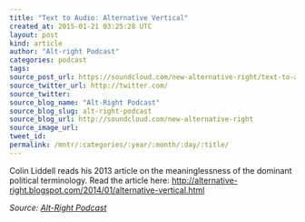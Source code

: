 ```yaml
---
title: "Text to Audio: Alternative Vertical"
created_at: 2015-01-21 03:25:28 UTC
layout: post
kind: article
author: "Alt-right Podcast"
categories: podcast
tags: 
source_post_url: https://soundcloud.com/new-alternative-right/text-to-audio-alternative-vertical
source_twitter_url: http://twitter.com/
source_twitter: 
source_blog_name: "Alt-Right Podcast"
source_blog_slug: alt-right-podcast
source_blog_url: http://soundcloud.com/new-alternative-right
source_image_url: 
tweet_id:
permalink: /mntr/:categories/:year/:month/:day/:title/
---
```

Colin Liddell reads his 2013 article on the meaninglessness of the dominant political terminology. Read the article here: http://alternative-right.blogspot.com/2014/01/alternative-vertical.html<div class="">
    <i>Source: <a href="http://soundcloud.com/new-alternative-right">Alt-Right Podcast</a></i>
</div>
